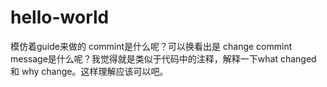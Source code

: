 # hello-world
模仿着guide来做的
commint是什么呢？可以换看出是 change
commint message是什么呢？我觉得就是类似于代码中的注释，解释一下what changed 和 why change。这样理解应该可以吧。
